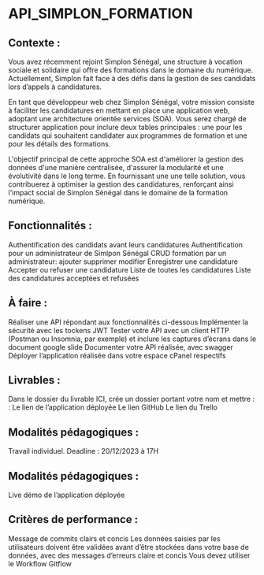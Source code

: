# API_SIMPLON_FORMATION

## Contexte : 


Vous avez récemment rejoint Simplon Sénégal, une structure à vocation sociale et solidaire qui offre des formations dans le domaine du numérique. Actuellement, Simplon fait face à des défis dans la gestion de ses candidats lors d’appels à candidatures. 


En tant que développeur web chez Simplon Sénégal, votre mission consiste à faciliter les candidatures en mettant en place une application web, adoptant une architecture orientée services (SOA). Vous serez chargé de structurer application pour inclure deux tables principales : une pour les candidats qui souhaitent candidater aux programmes de formation et une pour les détails des formations.


L'objectif principal de cette approche SOA est d'améliorer la gestion des données d'une manière centralisée, d'assurer la modularité et une évolutivité dans le long terme. En fournissant une une telle solution, vous contribuerez à optimiser la gestion des candidatures, renforçant ainsi l'impact social de Simplon Sénégal dans le domaine de la formation numérique.


## Fonctionnalités : 
Authentification des candidats avant leurs candidatures
Authentification pour un administrateur de Simlpon Sénégal
CRUD formation par un administrateur: 
ajouter
supprimer
modifier
Enregistrer une candidature
Accepter ou refuser une candidature
Liste de toutes les candidatures
Liste des candidatures acceptées et refusées

## À faire : 

Réaliser une API répondant aux fonctionnalités ci-dessous
Implémenter la sécurité avec les tockens JWT
Tester votre API avec un client HTTP (Postman ou Insomnia, par exemple) et inclure les captures d’écrans dans le document google slide
Documenter votre API réalisée, avec swagger
Déployer l’application réalisée dans votre espace cPanel respectifs

## Livrables :
Dans le dossier du livrable ICI, crée un dossier portant votre nom et mettre : : 
Le lien de l’application déployée
Le lien GitHub
Le lien du Trello

## Modalités pédagogiques : 
Travail individuel.
Deadline : 20/12/2023 à 17H

## Modalités pédagogiques : 
Live démo de l’application déployée

## Critères de performance :
Message de commits clairs et concis
Les données saisies par les utilisateurs doivent être validées avant d’être stockées dans votre base de données, avec des messages d’erreurs claire et concis
Vous devez utiliser le Workflow Gitflow


